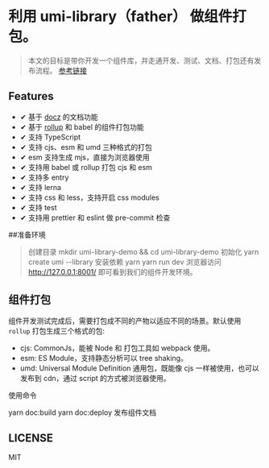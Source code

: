# 利用 umi-library（father） 做组件打包。
>本文的目标是带你开发一个组件库，并走通开发、测试、文档、打包还有发布流程。
[参考链接](https://github.com/clock157/blog/issues/1)

## Features

* ✔︎ 基于 [docz](https://www.docz.site/) 的文档功能
* ✔︎ 基于 [rollup](http://rollupjs.org/) 和 babel 的组件打包功能
* ✔︎ 支持 TypeScript
* ✔︎ 支持 cjs、esm 和 umd 三种格式的打包
* ✔︎ esm 支持生成 mjs，直接为浏览器使用
* ✔︎ 支持用 babel 或 rollup 打包 cjs 和 esm
* ✔︎ 支持多 entry
* ✔︎ 支持 lerna
* ✔︎ 支持 css 和 less，支持开启 css modules
* ✔︎ 支持 test
* ✔︎ 支持用 prettier 和 eslint 做 pre-commit 检查

##准备环境
> 创建目录
> mkdir umi-library-demo && cd     umi-library-demo
>初始化
> yarn create umi --library
>安装依赖
> yarn
>yarn run dev
>浏览器访问 http://127.0.0.1:8001/  即可看到我们的组件开发环境。

## 组件打包

组件开发测试完成后，需要打包成不同的产物以适应不同的场景。默认使用 `rollup` 打包生成三个格式的包:

- cjs: CommonJs，能被 Node 和 打包工具如 webpack 使用。
- esm: ES Module，支持静态分析可以 tree shaking。
- umd: Universal Module Definition 通用包，既能像 cjs 一样被使用，也可以发布到 cdn，通过 script 的方式被浏览器使用。

使用命令

yarn doc:build 
yarn doc:deploy 发布组件文档



## LICENSE

MIT
